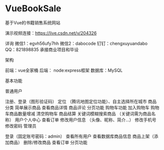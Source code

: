 # VueBookSale
基于Vue的书籍销售系统网站

演示视频连接：https://live.csdn.net/v/204326

详询  微信1：egvh56ufy7hh  微信2：dabocode  钉钉：chengxuyuandabo  QQ：821898835  承接商业项目和毕设

架构

前端：vue全家桶
后端： node:express框架
数据库：MySQL

基本功能

普通用户

注册、登录（图形验证码）
定位 （腾讯地图定位功能）、自主选择所在城市
商品
    分类
    简单展示商品
    查看商品详情
    商品评论
分页功能
购物车功能
    加入购物车
    购物车商品数量增减
    清空购物车
    商品结算
关键词模糊搜索商品 （关键词需为商品名称）
用户个人中心
查看订单
    修改用户信息 （头像、昵称、简介...）
    修改手机号
    修改密码
管理员

登录（固定账号密码：admin）
查看所有用户
查看数据库商品信息
商品上架（添加商品）
删除/修改商品
查看订单
分页功能
